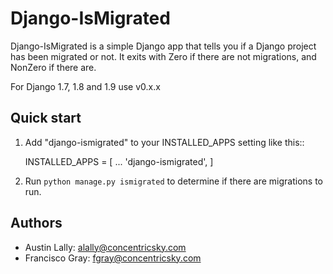 Django-IsMigrated
=================

Django-IsMigrated is a simple Django app that tells you if a Django project 
has been migrated or not.  It exits with Zero if there are not migrations, and 
NonZero if there are. 

For Django 1.7, 1.8 and 1.9 use v0.x.x

Quick start
-----------

1. Add "django-ismigrated" to your INSTALLED_APPS setting like this::

    INSTALLED_APPS = [
        ...
        'django-ismigrated',
    ]

2. Run `python manage.py ismigrated` to determine if there are migrations to run.

Authors
-------
* Austin Lally: alally@concentricsky.com
* Francisco Gray: fgray@concentricsky.com
